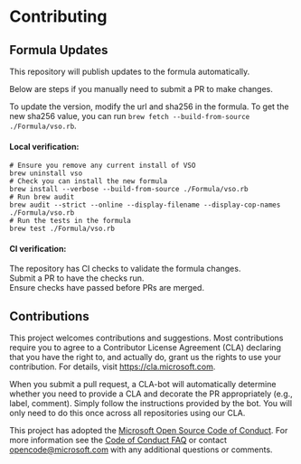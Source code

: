 # Contributing

## Formula Updates

This repository will publish updates to the formula automatically.

Below are steps if you manually need to submit a PR to make changes.

To update the version, modify the url and sha256 in the formula. To get the new sha256 value, you can run `brew fetch --build-from-source ./Formula/vso.rb`.

#### Local verification:
```
# Ensure you remove any current install of VSO
brew uninstall vso
# Check you can install the new formula
brew install --verbose --build-from-source ./Formula/vso.rb
# Run brew audit
brew audit --strict --online --display-filename --display-cop-names ./Formula/vso.rb
# Run the tests in the formula
brew test ./Formula/vso.rb
```

#### CI verification:
The repository has CI checks to validate the formula changes.\
Submit a PR to have the checks run.\
Ensure checks have passed before PRs are merged.

## Contributions

This project welcomes contributions and suggestions. Most contributions require you to
agree to a Contributor License Agreement (CLA) declaring that you have the right to,
and actually do, grant us the rights to use your contribution. For details, visit
https://cla.microsoft.com.

When you submit a pull request, a CLA-bot will automatically determine whether you need
to provide a CLA and decorate the PR appropriately (e.g., label, comment). Simply follow the
instructions provided by the bot. You will only need to do this once across all repositories using our CLA.

This project has adopted the [Microsoft Open Source Code of Conduct](https://opensource.microsoft.com/codeofconduct/).
For more information see the [Code of Conduct FAQ](https://opensource.microsoft.com/codeofconduct/faq/)
or contact [opencode@microsoft.com](mailto:opencode@microsoft.com) with any additional questions or comments.